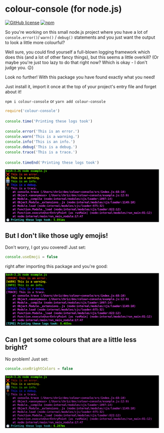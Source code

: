# colour-console (for node.js)

[![GitHub license](https://img.shields.io/github/license/chrisEff/colour-console.svg)](https://github.com/chrisEff/colour-console/blob/master/LICENSE)
[![npm](https://img.shields.io/npm/v/colour-console)](https://www.npmjs.com/package/colour-console)

So you're working on this small node.js project where you have a lot of `console.error()`/ `warn()` / `debug()` statements
and you just want the output to look a little more colourful?

Well sure, you could find yourself a full-blown logging framework which does this (and a lot of other fancy things),
but this seems a little overkill?
(Or maybe you're just too lazy to do that right now? Which is okay - I don't judge you. 😉)

Look no further! With this package you have found exactly what you need!

Just install it, import it once at the top of your project's entry file and forget about it!

`npm i colour-console` or `yarn add colour-console`

```js
require('colour-console')

console.time('Printing these logs took')

console.error('This is an error.')
console.warn('This is a warning.')
console.info('This is an info.')
console.debug('This is a debug.')
console.trace('This is a trace.')

console.timeEnd('Printing these logs took')
```

![example output](example1.png)

## But I don't like those ugly emojis!

Don't worry, I got you covered! Just set:

```js
console.useEmoji = false
```

right after importing this package and you're good:

![example output](example2.png)

## Can I get some colours that are a little less bright?

No problem! Just set:

```js
console.useBrightColors = false
```

![example output](example3.png)
